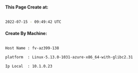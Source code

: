 
   
#### This Page Create at:

```bash

2022-07-15 - 09:49:42 UTC

```

#### Create By Machine:

```bash

Host Name : fv-az399-138

platform  : Linux-5.13.0-1031-azure-x86_64-with-glibc2.31

Ip Local  : 10.1.0.23

```

